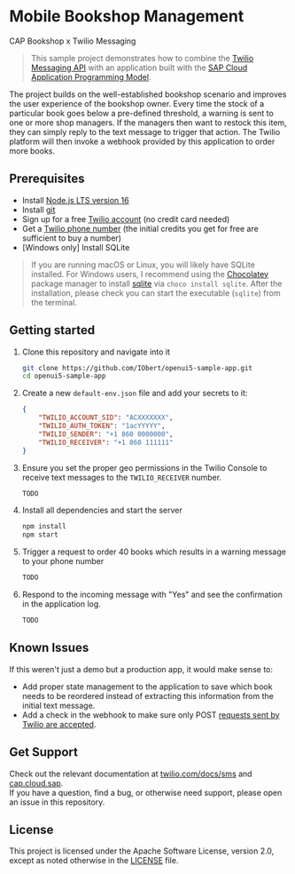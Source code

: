 # Mobile Bookshop Management
CAP Bookshop x Twilio Messaging

> This sample project demonstrates how to combine the [Twilio Messaging API](https://www.twilio.com/messaging) with an application built with the [SAP Cloud Application Programming Model](https://cap.cloud.sap/docs/).

The project builds on the well-established bookshop scenario and improves the user experience of the bookshop owner. Every time the stock of a particular book goes below a pre-defined threshold, a warning is sent to one or more shop managers. If the managers then want to restock this item, they can simply reply to the text message to trigger that action. The Twilio platform will then invoke a webhook provided by this application to order more books.


## Prerequisites
- Install [Node.js LTS version 16](https://nodejs.org/en/download) 
- Install [git](https://nodejs.org/en/download) 
- Sign up for a free [Twilio account](https://www.twilio.com/referral/iSDwWn) (no credit card needed)
- Get a [Twilio phone number](https://www.youtube.com/watch?v=f9jE5ywz8cs) (the initial credits you get for free are sufficient to buy a number)
- [Windows only] Install SQLite
>  If you are running macOS or Linux, you will likely have SQLite installed. For Windows users, I recommend using the [Chocolatey](https://chocolatey.org/) package manager to install [sqlite](https://community.chocolatey.org/packages/SQLite) via `choco install sqlite`. After the installation, please check you can start the executable (`sqlite`) from the terminal.

## Getting started
1. Clone this repository and navigate into it
    ```sh
    git clone https://github.com/IObert/openui5-sample-app.git
    cd openui5-sample-app
    ```

1. Create a new `default-env.json` file and add your secrets to it:
    ```json
    {
        "TWILIO_ACCOUNT_SID": "ACXXXXXXX",
        "TWILIO_AUTH_TOKEN": "1acYYYYY",
        "TWILIO_SENDER": "+1 860 0000000",
        "TWILIO_RECEIVER": "+1 860 111111"
    }
    ```
1. Ensure you set the proper geo permissions in the Twilio Console to receive text messages to the `TWILIO_RECEIVER` number.
    ```sh
    TODO
    ```
1. Install all dependencies and start the server
    ```sh
    npm install
    npm start
    ```
1. Trigger a request to order 40 books which results in a warning message to your phone number
    ```sh
    TODO
    ```
1. Respond to the incoming message with "Yes" and see the confirmation in the application log.
    ```sh
    TODO
    ```






## Known Issues
If this weren't just a demo but a production app, it would make sense to:

- Add proper state management to the application to save which book needs to be reordered instead of extracting this information from the initial text message.
- Add a check in the webhook to make sure only POST [requests sent by Twilio are accepted](https://www.twilio.com/blog/how-to-secure-twilio-webhook-urls-in-nodejs).



## Get Support

Check out the relevant documentation at [twilio.com/docs/sms](https://www.twilio.com/docs/sms) and [cap.cloud.sap](https://cap.cloud.sap). <br>
If you have a question, find a bug, or otherwise need support, please open an issue in this repository.


## License

This project is licensed under the Apache Software License, version 2.0, except as noted otherwise in the [LICENSE](LICENSE) file.
